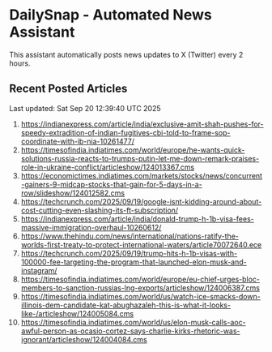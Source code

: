 # DailySnap - Automated News Assistant

This assistant automatically posts news updates to X (Twitter) every 2 hours.

## Recent Posted Articles

Last updated: Sat Sep 20 12:39:40 UTC 2025

1. https://indianexpress.com/article/india/exclusive-amit-shah-pushes-for-speedy-extradition-of-indian-fugitives-cbi-told-to-frame-sop-coordinate-with-ib-nia-10261477/
2. https://timesofindia.indiatimes.com/world/europe/he-wants-quick-solutions-russia-reacts-to-trumps-putin-let-me-down-remark-praises-role-in-ukraine-conflict/articleshow/124013367.cms
3. https://economictimes.indiatimes.com/markets/stocks/news/concurrent-gainers-9-midcap-stocks-that-gain-for-5-days-in-a-row/slideshow/124012582.cms
4. https://techcrunch.com/2025/09/19/google-isnt-kidding-around-about-cost-cutting-even-slashing-its-ft-subscription/
5. https://indianexpress.com/article/india/donald-trump-h-1b-visa-fees-massive-immigration-overhaul-10260612/
6. https://www.thehindu.com/news/international/nations-ratify-the-worlds-first-treaty-to-protect-international-waters/article70072640.ece
7. https://techcrunch.com/2025/09/19/trump-hits-h-1b-visas-with-100000-fee-targeting-the-program-that-launched-elon-musk-and-instagram/
8. https://timesofindia.indiatimes.com/world/europe/eu-chief-urges-bloc-members-to-sanction-russias-lng-exports/articleshow/124006387.cms
9. https://timesofindia.indiatimes.com/world/us/watch-ice-smacks-down-illinois-dem-candidate-kat-abughazaleh-this-is-what-it-looks-like-/articleshow/124005084.cms
10. https://timesofindia.indiatimes.com/world/us/elon-musk-calls-aoc-awful-person-as-ocasio-cortez-says-charlie-kirks-rhetoric-was-ignorant/articleshow/124004084.cms
